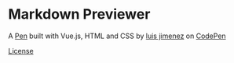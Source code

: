 # Markdown Previewer


A [Pen](https://codepen.io/luisferjh/full/JzQKgz) built with Vue.js, HTML and CSS  by [luis jimenez](https://codepen.io/luisferjh/) on [CodePen](https://codepen.io/luisferjh)


[License](https://codepen.io/luisferjh/pen/JzQKgz/license) 
